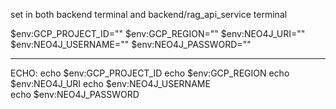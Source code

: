 set in both backend terminal and backend/rag_api_service terminal 

$env:GCP_PROJECT_ID=""
$env:GCP_REGION=""
$env:NEO4J_URI=""
$env:NEO4J_USERNAME=""
$env:NEO4J_PASSWORD=""

-----------------------------------------------------------------------

ECHO:
echo $env:GCP_PROJECT_ID
echo $env:GCP_REGION
echo $env:NEO4J_URI
echo $env:NEO4J_USERNAME   
echo $env:NEO4J_PASSWORD
